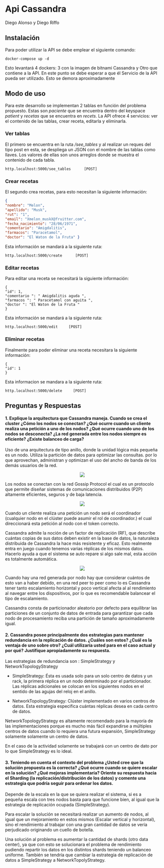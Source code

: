 # Api Cassandra

Diego Alonso y Diego Riffo

## Instalación 
Para poder utilizar la API se debe emplear el siguiente comando:
```
docker-compose up -d
```
Esto levantará 4 dockers: 3 con la imagen de bitnami Cassandra y 
Otro que contiene a la API. En este punto se debe esperar a que él
Servicio de la API pueda ser utilizado.
Esto se demora aproximadamente

## Modo de uso

Para este desarrollo se implementan 2 tablas en función del problema propuesto. 
Estas son _paciente_ que se encuentra dentro del keyspace _patient_ y 
 _recetas_ que se encuentra en _recets_.
La API ofrece 4 servicios: ver el contenido de las tablas, crear receta, editarla y eliminarla.

### Ver tablas 
El primero se encuentra en la ruta _/see\_tables_ y al realizar un reques 
del tipo post en esta, se despliega un JSON con el nombre de las tablas como llaves. 
Los valores de ellas son unos arreglos donde se muestra el contenido de cada tabla.

```
http.localhost:5000/see_tables      [POST]
```
### Crear recetas 
El segundo crea recetas, para esto necesitan la siguiente información:
```json
{
"nombre": "Melon",
"apellido": "Musk",
"rut": "1",
"email": "Xmelon_muskX@fruitter.com",
"fecha_nacimiento": "28/06/1971",
"comentario": "Amigdalitis",
"farmacos": "Paracetamol",
"doctor": "El Waton de la Fruta" }
```
Esta información se mandará a la siguiente ruta:

```
http.localhost:5000/create      [POST]
```
### Editar recetas

Para editar una receta se necesitará la siguiente información:
```
{
"id": 1,
"comentario ": " Amigdalitis aguda ",
"farmacos ": " Paracetamol con aguita ",
"doctor ": "El Waton de la Fruta "
}
```
Esta información se mandará a la siguiente ruta:
```
http.localhost:5000/edit     [POST]
```
### Eliminar recetas
Finalmente para poder eliminar una receta necesitara la siguiente información:
```
{
"id": 1
}
```

Esta informacion se mandara a la siguiente ruta:
```
http.localhost:5000/delete     [POST]
```

## Preguntas y Respuestas



#### 1. Explique la arquitectura que Cassandra maneja. Cuando se crea el cluster ¿Cómo los nodos se conectan? ¿Qué ocurre cuando un cliente realiza una petición a uno de los nodos? ¿Qué ocurre cuando uno de los nodos se desconecta? ¿La red generada entre los nodos siempre es eficiente? ¿Existe balanceo de carga?
Uso de una arquitectura de tipo anillo, donde la unidad lógica más pequeña es un nodo. Utiliza la partición de datos para optimizar las consultas. por lo que aprovechan, administran y optimizan el uso del ancho de banda de los demás usuarios de la red.

<p align="center">
  <img src="https://cassandra.apache.org/_/_images/diagrams/apache-cassandra-diagrams-01.jpg" >
</p>


Los nodos se conectan con la red Gossip Protocol el cual es un  protocolo que permite diseñar sistemas de comunicaciones distribuidos (P2P) altamente eficientes, seguros y de baja latencia.

<p align="center">
  <img src="https://cassandra.apache.org/_/_images/diagrams/apache-cassandra-diagrams-02.jpg">
</p>


Cuando un cliente realiza una petición un nodo será el coordinador (cualquier nodo en el clúster puede asumir el rol de coordinador.) el cual direccionará esta petición al nodo con el token correcto.

Cassandra admite la noción de un factor de replicación (RF), que describe cuántas copias de sus datos deben existir en la base de datos, la naturaleza distribuida de Cassandra la hace más resistente y eficaz. Esto realmente entra en juego cuando tenemos varias réplicas de los mismos datos. Hacerlo ayuda a que el sistema se auto repare si algo sale mal, esta acción es totalmente automática.

<p align="center">
  <img src="https://cassandra.apache.org/_/_images/diagrams/apache-cassandra-diagrams-05.jpg">
</p>


Cuando hay una red generada por nodo hay que considerar cuántos de esto van a haber debido, en una red peer to peer como lo es Cassandra tener tanto escalamiento horizontal y poco vertical afecta al al rendimiento al navegar entre los dispositivos, por lo que es recomendable balancear el tipo de escalamiento.

Cassandra consta de particionador aleatorio por defecto para equilibrar las particiones de un conjunto de datos de entrada para garantizar que cada nodo de procesamiento reciba una partición de tamaño aproximadamente igual.


#### 2. Cassandra posee principalmente dos estrategias para mantener redundancia en la replicación de datos. ¿Cuáles son estos? ¿Cuál es la ventaja de uno sobre otro? ¿Cuál utilizaría usted para en el caso actual y por qué? Justifique apropiadamente su respuesta.


Las estrategias de redundancia son : SimpleStrategy y NetworkTopologyStrategy

* SimpleStrategy: Ésta es usada solo para un solo centro de datos y un rack, la primera réplica en un nodo determinado por el particionador. Las réplicas adicionales se colocan en los siguientes nodos en el sentido de las agujas del reloj en el anillo.

* NetworkTopologyStrategy: Clúster implementado en varios centros de datos. Esta estrategia especifica cuántas réplicas desea en cada centro de datos.

NetworkTopologyStrategy es altamente recomendado para la mayoría de las implementaciones porque es mucho más fácil expandirse a múltiples centros de datos cuando lo requiera una futura expansión, SimpleStrategy solamente solamente un centro de datos.

En el caso de la actividad solamente se trabajará con un centro de dato por lo que SimpleStrategy es lo ideal.


#### 3. Teniendo en cuenta el contexto del problema ¿Usted cree que la solución propuesta es la correcta? ¿Qué ocurre cuando se quiere escalar en la solución? ¿Qué mejoras implementaría? Oriente su respuesta hacia el Sharding (la replicación/distribución de los datos) y comente una estrategia que podría seguir para ordenar los datos.
Depende de la escala en la que se quiera realizar el sistema, si es a pequeña escala con tres nodos basta para que funcione bien, al igual que la estrategia de replicación ocupada (SimpleStrategy).

Para escalar la solución se necesitará realizar un aumento de nodos, al igual que un mejoramiento en estos mismos (Escalar vertical y horizontal), sino el rendimiento al trabajar con una gran cantidad de datos se vería perjudicado originando un cuello de botella.

Una solución al problema es aumentar la cantidad de shards (otro data center), ya que con esto se solucionara el problema de rendimiento pudiendo repartir los datos en los distintos shards teniendo un balanceo uniforme. También se tendría que cambiar la estrategia de replicación de datos a SimpleStrategy a NetworkTopolyStrategy.


